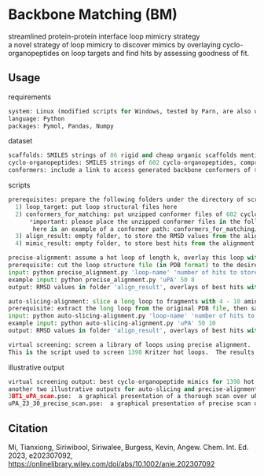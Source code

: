 # Backbone Matching (BM)

streamlined protein-protein interface loop mimicry strategy<br>
a novel strategy of loop mimicry to discover mimics by overlaying cyclo-organopeptides on loop targets and find hits by assessing goodness of fit.

## Usage

requirements
```python
system: Linux (modified scripts for Windows, tested by Parn, are also uploaded)
language: Python
packages: Pymol, Pandas, Numpy
```


dataset
```python
scaffolds: SMILES strings of 86 rigid and cheap organic scaffolds mentioned in the paper.
cyclo-organopeptides: SMILES strings of 602 cyclo-organopeptides, comprised of Ala and organic fragments, categorized by sequence length.
conformers: include a link to access generated backbone conformers of 602 cyclo-organopeptides.
```

scripts
```python
prerequisites: prepare the following folders under the directory of scripts.
  1) loop_target: put loop structural files here
  2) conformers_for_matching: put unzipped conformer files of 602 cyclo-organopeptides here
      *important: please place the unzipped conformer files in the following order: conformers_for_matching/(length, 4-10)/86 cyclo-organopeptides for each length/corresponding conformers;
       here is an example of a conformer path: conformers_for_matching/4/4R0/4_0_0.mol2
  3) align_result: empty folder, to store the RMSD values from the alignment calculation
  4) mimic_result: empty folder, to store best hits from the alignment calculation

precise-alignment: assume a hot loop of length k, overlay this loop with cyclo-{-(Ala)k-organo-}.
prerequisite: cut the loop structure file (in PDB format) to the desired fragment
input: python precise_alignment.py 'loop-name' 'number of hits to store' 'length of input loop'
example input: python precise_alignment.py 'uPA' 50 8
output: RMSD values in folder 'align_result', overlays of best hits with the loop fragment in the same folder as the script in Pymol pse format

auto-slicing-alignment: slice a long loop to fragments with 4 - 10 amino acids, then precisely overlay each fragment with cyclo-{-(Ala)n-organo-}, n = length of the fragment.
prerequisite: extract the long loop from the original PDB file, then save it in pdb format
input: python auto-slicing-alignment.py 'loop-name' 'number of hits to store' 'length of input loop'
example input: python auto-slicing-alignment.py 'uPA' 50 10
output: RMSD values in folder 'align_result', overlays of best hits with different loop fragments in the same folder as the script in Pymol pse format

virtual screening: screen a library of loops using precise alignment.
This is the script used to screen 1398 Kritzer hot loops.  The results are in a zip file shared in the published paper.
```

illustrative output
```python
virtual screening output: best cyclo-organopeptide mimics for 1398 hot loops 
another two illustrative outputs for auto-slicing and precise-alignment:
3BT1_uPA_scan.pse:  a graphical presentation of a thorough scan over uPA hot loop (20-31) by auto-slicing alignment
uPA_23_30_precise_scan.pse:  a graphical presentation of precise scan over uPA segment (23-30, including all 5 hot spots) by precise alignment
```

## Citation
Mi, Tianxiong, Siriwibool, Siriwalee, Burgess, Kevin, Angew. Chem. Int. Ed. 2023, e202307092, https://onlinelibrary.wiley.com/doi/abs/10.1002/anie.202307092
